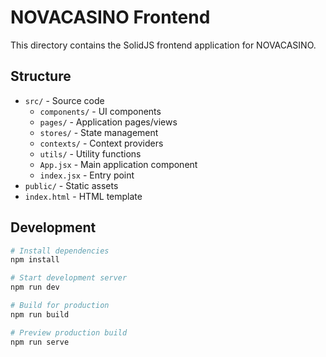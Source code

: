 # NOVACASINO Frontend

This directory contains the SolidJS frontend application for NOVACASINO.

## Structure
- `src/` - Source code
  - `components/` - UI components
  - `pages/` - Application pages/views
  - `stores/` - State management
  - `contexts/` - Context providers
  - `utils/` - Utility functions
  - `App.jsx` - Main application component
  - `index.jsx` - Entry point
- `public/` - Static assets
- `index.html` - HTML template

## Development
```bash
# Install dependencies
npm install

# Start development server
npm run dev

# Build for production
npm run build

# Preview production build
npm run serve
``` 
